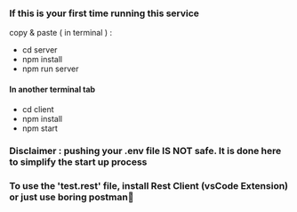 ### If this is your first time running this service
copy & paste ( in terminal ) : 

- cd server
- npm install 
- npm run server
#### In another terminal tab
- cd client
- npm install
- npm start

### Disclaimer : pushing your .env file IS NOT safe. It is done here to simplify the start up process
### To use the 'test.rest' file, install Rest Client (vsCode Extension) or just use boring postman🫥

